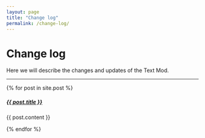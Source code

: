 ```yaml
---
layout: page
title: "Change log"
permalink: /change-log/
---
```


# Change log

Here we will describe the changes and updates of the Text Mod.

<div class="section-index">
    <hr class="panel-line">
    {% for post in site.post  %}        
    <div class="entry">
    <h5><a href="{{ post.url | prepend: site.baseurl }}">{{ post.title }}</a></h5>
    <p>{{ post.content }}</p>
    </div>{% endfor %}
</div>